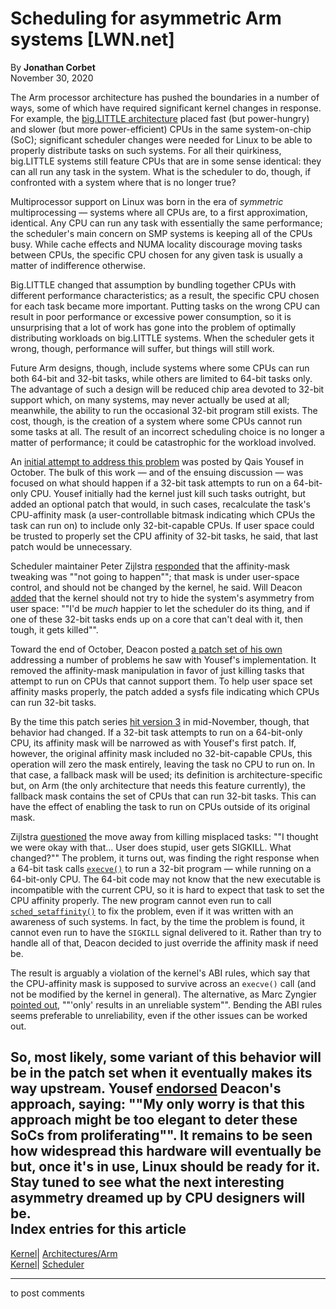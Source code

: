 # Scheduling for asymmetric Arm systems [LWN.net]

By **Jonathan Corbet**  
November 30, 2020 

The Arm processor architecture has pushed the boundaries in a number of ways, some of which have required significant kernel changes in response. For example, the [big.LITTLE architecture](/Articles/481055/) placed fast (but power-hungry) and slower (but more power-efficient) CPUs in the same system-on-chip (SoC); significant scheduler changes were needed for Linux to be able to properly distribute tasks on such systems. For all their quirkiness, big.LITTLE systems still feature CPUs that are in some sense identical: they can all run any task in the system. What is the scheduler to do, though, if confronted with a system where that is no longer true? 

Multiprocessor support on Linux was born in the era of _symmetric_ multiprocessing — systems where all CPUs are, to a first approximation, identical. Any CPU can run any task with essentially the same performance; the scheduler's main concern on SMP systems is keeping all of the CPUs busy. While cache effects and NUMA locality discourage moving tasks between CPUs, the specific CPU chosen for any given task is usually a matter of indifference otherwise. 

Big.LITTLE changed that assumption by bundling together CPUs with different performance characteristics; as a result, the specific CPU chosen for each task became more important. Putting tasks on the wrong CPU can result in poor performance or excessive power consumption, so it is unsurprising that a lot of work has gone into the problem of optimally distributing workloads on big.LITTLE systems. When the scheduler gets it wrong, though, performance will suffer, but things will still work. 

Future Arm designs, though, include systems where some CPUs can run both 64-bit and 32-bit tasks, while others are limited to 64-bit tasks only. The advantage of such a design will be reduced chip area devoted to 32-bit support which, on many systems, may never actually be used at all; meanwhile, the ability to run the occasional 32-bit program still exists. The cost, though, is the creation of a system where some CPUs cannot run some tasks at all. The result of an incorrect scheduling choice is no longer a matter of performance; it could be catastrophic for the workload involved. 

An [initial attempt to address this problem](/ml/linux-arch/20201008181641.32767-1-qais.yousef@arm.com/) was posted by Qais Yousef in October. The bulk of this work — and of the ensuing discussion — was focused on what should happen if a 32-bit task attempts to run on a 64-bit-only CPU. Yousef initially had the kernel just kill such tasks outright, but added an optional patch that would, in such cases, recalculate the task's CPU-affinity mask (a user-controllable bitmask indicating which CPUs the task can run on) to include only 32-bit-capable CPUs. If user space could be trusted to properly set the CPU affinity of 32-bit tasks, he said, that last patch would be unnecessary. 

Scheduler maintainer Peter Zijlstra [responded](/ml/linux-arch/20201009072943.GD2628@hirez.programming.kicks-ass.net/) that the affinity-mask tweaking was ""not going to happen""; that mask is under user-space control, and should not be changed by the kernel, he said. Will Deacon [added](/ml/linux-arch/20201009083146.GA29594@willie-the-truck/) that the kernel should not try to hide the system's asymmetry from user space: ""I'd be *much* happier to let the scheduler do its thing, and if one of these 32-bit tasks ends up on a core that can't deal with it, then tough, it gets killed"". 

Toward the end of October, Deacon posted [a patch set of his own](/ml/linux-arch/20201027215118.27003-1-will@kernel.org/) addressing a number of problems he saw with Yousef's implementation. It removed the affinity-mask manipulation in favor of just killing tasks that attempt to run on CPUs that cannot support them. To help user space set affinity masks properly, the patch added a sysfs file indicating which CPUs can run 32-bit tasks. 

By the time this patch series [hit version 3](/ml/linux-arch/20201113093720.21106-1-will@kernel.org/) in mid-November, though, that behavior had changed. If a 32-bit task attempts to run on a 64-bit-only CPU, its affinity mask will be narrowed as with Yousef's first patch. If, however, the original affinity mask included no 32-bit-capable CPUs, this operation will zero the mask entirely, leaving the task no CPU to run on. In that case, a fallback mask will be used; its definition is architecture-specific but, on Arm (the only architecture that needs this feature currently), the fallback mask contains the set of CPUs that can run 32-bit tasks. This can have the effect of enabling the task to run on CPUs outside of its original mask. 

Zijlstra [questioned](/ml/linux-kernel/20201119161127.GQ3121392%40hirez.programming.kicks-ass.net/) the move away from killing misplaced tasks: ""I thought we were okay with that... User does stupid, user gets SIGKILL. What changed?"" The problem, it turns out, was finding the right response when a 64-bit task calls [`execve()`](https://man7.org/linux/man-pages/man2/execve.2.html) to run a 32-bit program — while running on a 64-bit-only CPU. The 64-bit code may not know that the new executable is incompatible with the current CPU, so it is hard to expect that task to set the CPU affinity properly. The new program cannot even run to call [`sched_setaffinity()`](https://man7.org/linux/man-pages/man2/sched_setaffinity.2.html) to fix the problem, even if it was written with an awareness of such systems. In fact, by the time the problem is found, it cannot even run to have the `SIGKILL` signal delivered to it. Rather than try to handle all of that, Deacon decided to just override the affinity mask if need be. 

The result is arguably a violation of the kernel's ABI rules, which say that the CPU-affinity mask is supposed to survive across an `execve()` call (and not be modified by the kernel in general). The alternative, as Marc Zyngier [pointed out](/ml/linux-arch/93df8d6ed8842b83d76fa57ad1ef5bb4@kernel.org/), ""'only' results in an unreliable system"". Bending the ABI rules seems preferable to unreliability, even if the other issues can be worked out. 

So, most likely, some variant of this behavior will be in the patch set when it eventually makes its way upstream. Yousef [endorsed](/ml/linux-kernel/20201127135805.iubhh7albp3nsyxd@e107158-lin.cambridge.arm.com/) Deacon's approach, saying: ""My only worry is that this approach might be too elegant to deter these SoCs from proliferating"". It remains to be seen how widespread this hardware will eventually be but, once it's in use, Linux should be ready for it. Stay tuned to see what the next interesting asymmetry dreamed up by CPU designers will be.  
Index entries for this article  
---  
[Kernel](/Kernel/Index)| [Architectures/Arm](/Kernel/Index#Architectures-Arm)  
[Kernel](/Kernel/Index)| [Scheduler](/Kernel/Index#Scheduler)  
  


* * *

to post comments 
